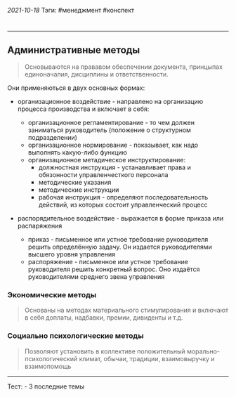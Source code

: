 *2021-10-18*
Тэги: #менеджмент #конспект
# 
---

 ## Административные методы

>Основываются на прававом обеспечении документа, принцыпах единоначалия, дисциплины и ответственности.

Они применяються в двух основных формах:
- организационное воздействие - направлено на организацию процесса производства и включает в себя:
	- организационное регламентирование - то чем должен заниматься руководитель (положение о структурном подразделении)
	- организационное нормирование - показывает, как надо выполнять какую-либо функцию
	- организационное метадическое инструктирование:
		- должностная инструкция - устанавливает права и обязонности управленчесткого персонала
		- методические указания
		- методические инструкции
		- рабочая инструкция - определяют последовательность действий, из которых состоит управленческий процесс

- распорядительное воздействие - выражается в форме приказа или распаряжения
	- приказ - письменное или устное требование руководителя решить определённую задачу. Он издается руководителями высшего уровня управления
	- распоряжение - письменное или устное требование руководителя решить конкретный вопрос. Оно издаётся руководителями среднего звена управления

### Экономические методы
>Основаны на методах материального стимулирования и включают в себя доплаты, надбавки, премии, дивиденты и т.д.

### Социально психологические методы 
>Позволяют установить в коллективе положительный морально-психологический климат, обычаи, традиции, взаимовыручку и взаимопомощь

---

Тест: - 3 последние темы